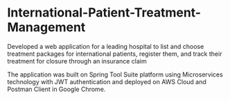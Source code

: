 # International-Patient-Treatment-Management

Developed a web application for a leading hospital to list and choose treatment packages for international patients, register them, and track
their treatment for closure through an insurance claim

The application was built on Spring Tool Suite platform using Microservices technology with JWT authentication and deployed on AWS Cloud and
Postman Client in Google Chrome.
